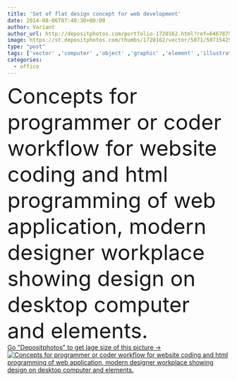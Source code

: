 ```yaml
---
title: 'Set of flat design concept for web development'
date: 2014-08-06T07:48:30+00:00
author: Variant
author_url: http://depositphotos.com/portfolio-1720162.html?ref=64678756
image: https://st.depositphotos.com/thumbs/1720162/vector/5071/50715429/api_thumb_450.jpg?forcejpeg=true
type: "post"
tags: ['vector' ,'computer' ,'object' ,'graphic' ,'element' ,'illustration' ,'design' ,'set' ,'business' ,'concepts' ,'sign' ,'abstract' ,'cable' ,'technology' ,'style' ,'banner' ,'time' ,'modern' ,'symbol' ,'elements' ,'creative' ,'concept' ,'icon' ,'office' ,'service' ,'fingers' ,'mobile' ,'services' ,'with' ,'laptop' ,'desktop' ,'flat' ,'network' ,'development' ,'work' ,'tool' ,'internet' ,'desk' ,'book' ,'learning' ,'web' ,'telecommunications' ,'code' ,'coding' ,'ecommerce' ,'online' ,'marketing' ,'website' ,'top' ,'application' ]
categories: 
  - office
---
```

<div aling="center">
            <font size="60"> Concepts for programmer or coder workflow for website coding and html programming of web application, modern designer workplace showing design on desktop computer and elements.</font>   
</div>
<div>
    <a href='https://depositphotos.com/50715429/stock-illustration-set-of-flat-design-concept.html?ref=64678756' target=_blank > Go "Depositphotos" to get lage size of this picture ->
        <img href='https://depositphotos.com/50715429/stock-illustration-set-of-flat-design-concept.html?ref=64678756' src='https://st.depositphotos.com/1720162/5071/v/950/depositphotos_50715429-stock-illustration-set-of-flat-design-concept.jpg?forcejpeg=true' alt='Concepts for programmer or coder workflow for website coding and html programming of web application, modern designer workplace showing design on desktop computer and elements.' >
    </a>
</div>
